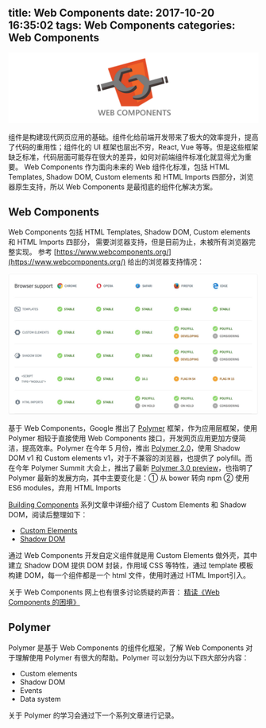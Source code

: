 title: Web Components
date: 2017-10-20 16:35:02
tags: Web Components
categories: Web Components
---


![](https://raw.githubusercontent.com/yingshandeng/image-host/master/data/web-components.png)

组件是构建现代网页应用的基础。组件化给前端开发带来了极大的效率提升，提高了代码的重用性；组件化的 UI 框架也层出不穷，React, Vue 等等。但是这些框架缺乏标准，代码层面可能存在很大的差异，如何对前端组件标准化就显得尤为重要。
Web Components 作为面向未来的 Web 组件化标准，包括 HTML Templates, Shadow DOM, Custom elements 和 HTML Imports 四部分，浏览器原生支持，所以 Web Components 是最彻底的组件化解决方案。

<!-- more -->

## Web Components
Web Components 包括 HTML Templates, Shadow DOM, Custom elements 和 HTML Imports 四部分， 需要浏览器支持，但是目前为止，未被所有浏览器完整实现。
参考 [https://www.webcomponents.org/](https://www.webcomponents.org/) 给出的浏览器支持情况：

![](https://raw.githubusercontent.com/yingshandeng/image-host/master/data/web-component-browser-support.png)

基于 Web Components，Google 推出了 [Polymer](https://www.polymer-project.org/) 框架，作为应用层框架，使用 Polymer 相较于直接使用 Web Components 接口，开发网页应用更加方便简洁，提高效率。Polymer 在今年 5 月份，推出 [Polymer 2.0](https://www.polymer-project.org/blog/2017-05-15-time-for-two.html)，使用 Shadow DOM v1 和 Custom elements v1，对于不兼容的浏览器，也提供了 polyfill。而在今年 Polymer Summit 大会上，推出了最新 [Polymer 3.0 preview](https://www.polymer-project.org/blog/2017-08-22-npm-modules.html)，也指明了 Polymer 最新的发展方向，其中主要变化是：① 从 bower 转向 npm ② 使用 ES6 modules，弃用 HTML Imports

[Building Components](https://developers.google.com/web/fundamentals/web-components/) 系列文章中详细介绍了 Custom Elements 和 Shadow DOM，阅读后整理如下：
- [Custom Elements](https://objcer.com/2017/10/20/Custom-Elements/)
- [Shadow DOM](https://objcer.com/2017/10/20/Shadow-DOM/)

通过 Web Components 开发自定义组件就是用 Custom Elements 做外壳，其中建立 Shadow DOM 提供 DOM 封装，作用域 CSS 等特性，通过 template 模板构建 DOM，每一个组件都是一个 html 文件，使用时通过 HTML Import引入。

关于 Web Components 网上也有很多讨论质疑的声音：
[精读《Web Components 的困境》](https://github.com/dt-fe/weekly/issues/15)

## Polymer
Polymer 是基于 Web Components 的组件化框架，了解 Web Components 对于理解使用 Polymer 有很大的帮助。Polymer 可以划分为以下四大部分内容：
- Custom elements
- Shadow DOM
- Events
- Data system

关于 Polymer 的学习会通过下一个系列文章进行记录。

